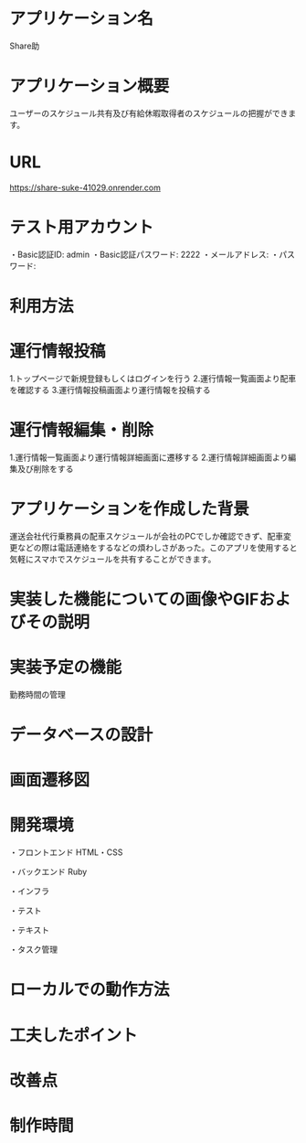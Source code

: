 # アプリケーション名
Share助

# アプリケーション概要
ユーザーのスケジュール共有及び有給休暇取得者のスケジュールの把握ができます。

# URL
https://share-suke-41029.onrender.com

# テスト用アカウント
・Basic認証ID: admin
・Basic認証パスワード: 2222
・メールアドレス: 
・パスワード: 

# 利用方法
# 運行情報投稿
1.トップページで新規登録もしくはログインを行う
2.運行情報一覧画面より配車を確認する
3.運行情報投稿画面より運行情報を投稿する

# 運行情報編集・削除
1.運行情報一覧画面より運行情報詳細画面に遷移する
2.運行情報詳細画面より編集及び削除をする

# アプリケーションを作成した背景
運送会社代行乗務員の配車スケジュールが会社のPCでしか確認できず、配車変更などの際は電話連絡をするなどの煩わしさがあった。このアプリを使用すると気軽にスマホでスケジュールを共有することができます。

# 実装した機能についての画像やGIFおよびその説明


# 実装予定の機能
勤務時間の管理

# データベースの設計


# 画面遷移図


# 開発環境
・フロントエンド
  HTML・CSS

・バックエンド
  Ruby

・インフラ


・テスト


・テキスト


・タスク管理


# ローカルでの動作方法


# 工夫したポイント


# 改善点


# 制作時間

